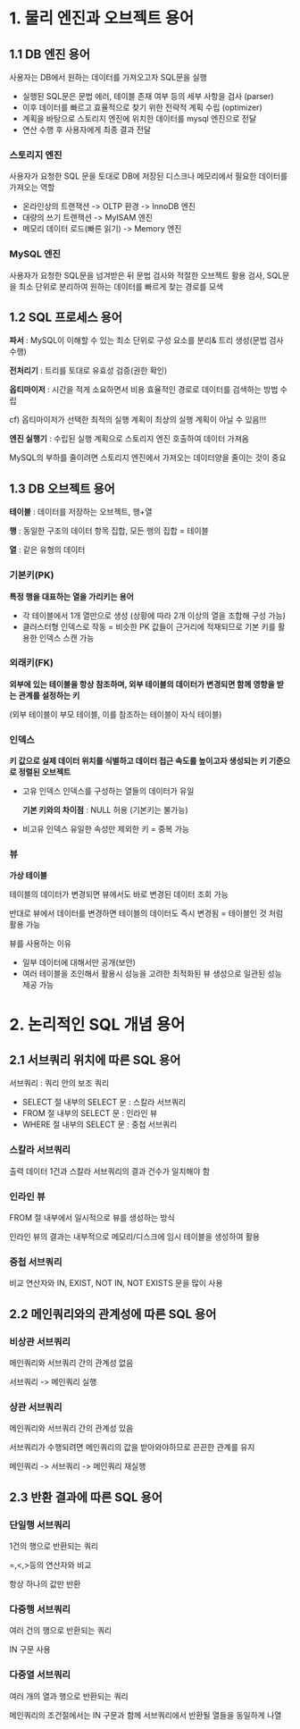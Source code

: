 # 1. 물리 엔진과 오브젝트 용어
## 1.1 DB 엔진 용어
  사용자는 DB에서 원하는 데이터를 가져오고자 SQL문을 실행
  - 실행된 SQL문은 문법 에러, 테이블 존재 여부 등의 세부 사항을 검사 (parser)
  - 이후 데이터를 빠르고 효율적으로 찾기 위한 전략적 계획 수립 (optimizer)
  - 계획을 바탕으로 스토리지 엔진에 위치한 데이터를 mysql 엔진으로 전달
  - 연산 수행 후 사용자에게 최종 결과 전달

### 스토리지 엔진
사용자가 요청한 SQL 문을 토대로 DB에 저장된 디스크나 메모리에서 필요한 데이터를 가져오는 역할

- 온라인상의 트랜잭션 -> OLTP 환경 -> InnoDB 엔진
- 대량의 쓰기 트랜잭션 -> MyISAM 엔진
- 메모리 데이터 로드(빠른 읽기) -> Memory 엔진

### MySQL 엔진
사용자가 요청한 SQL문을 넘겨받은 뒤 문법 검사와 적절한 오브젝트 활용 검사, SQL문을 최소 단위로 분리하여 원하는 데이터를 빠르게 찾는 경로를 모색

## 1.2 SQL 프로세스 용어
**파서** : MySQL이 이해할 수 있는 최소 단위로 구성 요소를 분리& 트리 생성(문법 검사 수행)

**전처리기** : 트리를 토대로 유효성 검증(권한 확인)

**옵티마이저** : 시간을 적게 소요하면서 비용 효율적인 경로로 데이터를 검색하는 방법 수립

  cf) 옵티마이저가 선택한 최적의 실행 계획이 최상의 실행 계획이 아닐 수 있음!!!

  
**엔진 실행기** : 수립된 실행 계획으로 스토리지 엔진 호출하여 데이터 가져옴

  MySQL의 부하를 줄이려면 스토리지 엔진에서 가져오는 데이터양을 줄이는 것이 중요

## 1.3 DB 오브젝트 용어
**테이블** : 데이터를 저장하는 오브젝트, 행+열

**행** : 동일한 구조의 데이터 항목 집합, 모든 행의 집합 = 테이블

**열** : 같은 유형의 데이터

### 기본키(PK)
**특정 행을 대표하는 열을 가리키는 용어**

- 각 테이블에서 1개 열만으로 생성 (상황에 따라 2개 이상의 열을 조합해 구성 가능)
- 클러스터형 인덱스로 작동 = 비슷한 PK 값들이 근거리에 적재되므로 기본 키를 활용한 인덱스 스캔 가능

### 외래키(FK)
**외부에 있는 테이블을 항상 참조하며, 외부 테이블의 데이터가 변경되면 함께 영향을 받는 관계를 설정하는 키**

(외부 테이블이 부모 테이블, 이를 참조하는 테이블이 자식 테이블)

### 인덱스
**키 값으로 실제 데이터 위치를 식별하고 데이터 접근 속도를 높이고자 생성되는 키 기준으로 정렬된 오브젝트**

- 고유 인덱스
  인덱스를 구성하는 열들의 데이터가 유일
  
  **기본 키와의 차이점** : NULL 허용 (기본키는 불가능)
  
- 비고유 인덱스
  유일한 속성만 제외한 키 = 중복 가능

### 뷰
**가상 테이블**

테이블의 데이터가 변경되면 뷰에서도 바로 변경된 데이터 조회 가능

반대로 뷰에서 데이터를 변경하면 테이블의 데이터도 즉시 변경됨
= 테이블인 것 처럼 활용 가능

뷰를 사용하는 이유
- 일부 데이터에 대해서만 공개(보안)
- 여러 테이블을 조인해서 활용시 성능을 고려한 최적화된 뷰 생성으로 일관된 성능 제공 가능



# 2. 논리적인 SQL 개념 용어
## 2.1 서브쿼리 위치에 따른 SQL 용어

서브쿼리 : 쿼리 안의 보조 쿼리

- SELECT 절 내부의 SELECT 문 : 스칼라 서브쿼리
- FROM 절 내부의 SELECT 문 : 인라인 뷰
- WHERE 절 내부의 SELECT 문 : 중첩 서브쿼리

### 스칼라 서브쿼리

출력 데이터 1건과 스칼라 서브쿼리의 결과 건수가 일치해야 함

### 인라인 뷰

FROM 절 내부에서 일시적으로 뷰를 생성하는 방식

인라인 뷰의 결과는 내부적으로 메모리/디스크에 임시 테이블을 생성하여 활용

### 중첩 서브쿼리

비교 연산자와 IN, EXIST, NOT IN, NOT EXISTS 문을 많이 사용


## 2.2 메인쿼리와의 관계성에 따른 SQL 용어

### 비상관 서브쿼리

메인쿼리와 서브쿼리 간의 관계성 없음

서브쿼리 -> 메인쿼리 실행

### 상관 서브쿼리
메인쿼리와 서브쿼리 간의 관계성 있음

서브쿼리가 수행되려면 메인쿼리의 값을 받아와야하므로 끈끈한 관계를 유지

메인쿼리 -> 서브쿼리 -> 메인쿼리 재실행 

## 2.3 반환 결과에 따른 SQL 용어
### 단일행 서브쿼리

1건의 행으로 반환되는 쿼리

=,<,>등의 연산자와 비교

항상 하나의 값만 반환

### 다중행 서브쿼리

여러 건의 행으로 반환되는 쿼리

IN 구문 사용

### 다중열 서브쿼리
여러 개의 열과 행으로 반환되는 쿼리

메인쿼리의 조건절에서는 IN 구문과 함께 서브쿼리에서 반환될 열들을 동일하게 나열

